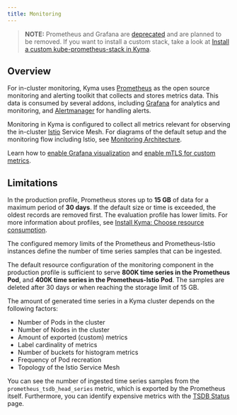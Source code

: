 ```yaml
---
title: Monitoring
---
```


> **NOTE:** Prometheus and Grafana are [deprecated](https://kyma-project.io/blog/2022/12/9/monitoring-deprecation) and are planned to be removed. If you want to install a custom stack, take a look at [Install a custom kube-prometheus-stack in Kyma](https://github.com/kyma-project/examples/tree/main/prometheus).

## Overview

For in-cluster monitoring, Kyma uses [Prometheus](https://prometheus.io/) as the open source monitoring and alerting toolkit that collects and stores metrics data. This data is consumed by several addons, including [Grafana](https://grafana.com/) for analytics and monitoring, and [Alertmanager](https://prometheus.io/docs/alerting/alertmanager/) for handling alerts.

Monitoring in Kyma is configured to collect all metrics relevant for observing the in-cluster [Istio](https://istio.io/latest/docs/concepts/observability/) Service Mesh. For diagrams of the default setup and the monitoring flow including Istio, see [Monitoring Architecture](../../05-technical-reference/00-architecture/obsv-01-architecture-monitoring.md).

Learn how to [enable Grafana visualization](../../04-operation-guides/operations/obsv-03-enable-grafana-for-istio.md) and [enable mTLS for custom metrics](../../04-operation-guides/operations/obsv-04-enable-mtls-for-custom-metrics.md).

## Limitations

In the production profile, Prometheus stores up to **15 GB** of data for a maximum period of **30 days**. If the default size or time is exceeded, the oldest records are removed first. The evaluation profile has lower limits. For more information about profiles, see [Install Kyma: Choose resource consumption](../../04-operation-guides/operations/02-install-kyma.md#choose-resource-consumption).

The configured memory limits of the Prometheus and Prometheus-Istio instances define the number of time series samples that can be ingested.

The default resource configuration of the monitoring component in the production profile is sufficient to serve **800K time series in the Prometheus Pod**, and **400K time series in the Prometheus-Istio Pod**. The samples are deleted after 30 days or when reaching the storage limit of 15 GB.

The amount of generated time series in a Kyma cluster depends on the following factors:

* Number of Pods in the cluster
* Number of Nodes in the cluster
* Amount of exported (custom) metrics
* Label cardinality of metrics
* Number of buckets for histogram metrics
* Frequency of Pod recreation
* Topology of the Istio Service Mesh
<!-- markdown-link-check-disable-next-line -->
You can see the number of ingested time series samples from the `prometheus_tsdb_head_series` metric, which is exported by the Prometheus itself. Furthermore, you can identify expensive metrics with the [TSDB Status](http://localhost:9090/tsdb-status) page.
